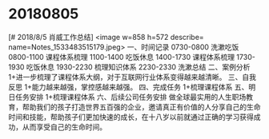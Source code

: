 # 20180805

[# 2018/8/5 肖威工作总结]
<image w=858 h=572 describe= name=Notes_1533483515179.jpeg>
一、时间记录
0730-0800 洗漱吃饭
0800-1100 课程体系梳理
1100-1400 吃饭休息
1400-1730 课程体系梳理
1730-1930 吃饭休息
1930-2230 梳理知识体系
2230-2330 洗漱总结
二、案例分析
1+进一步梳理了课程体系大纲，对于互联网行业体系变得越来越清晰。
三、自我反思
1+能力越来越强，掌控感越来越强。
四、完成任务
1+梳理课程体系
五、明日任务安排
1+梳理课程体系
六、后续公司任务安排
做全球最实用的人生职场教育，帮助我们的孩子打造世界五百强的企业，邀请真正有价值的人分享自己的生命时间和技能，帮助孩子们更加快速的成长，在十八岁以前就通过正确的学习获得成功，从而享受自己的生命时间。
